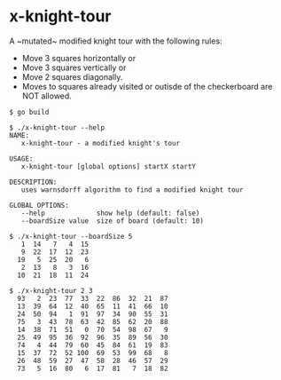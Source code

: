 # x-knight-tour

A ~mutated~ modified knight tour with the following rules:

* Move 3 squares horizontally or
* Move 3 squares vertically or
* Move 2 squares diagonally.
* Moves to squares already visited or outisde of the checkerboard are NOT allowed.

```shell
$ go build

$ ./x-knight-tour --help
NAME:
   x-knight-tour - a modified knight's tour

USAGE:
   x-knight-tour [global options] startX startY

DESCRIPTION:
   uses warnsdorff algorithm to find a modified knight tour

GLOBAL OPTIONS:
   --help             show help (default: false)
   --boardSize value  size of board (default: 10)

$ ./x-knight-tour --boardSize 5
   1  14   7   4  15
   9  22  17  12  23
  19   5  25  20   6
   2  13   8   3  16
  10  21  18  11  24

$ ./x-knight-tour 2 3
  93   2  23  77  33  22  86  32  21  87
  13  39  64  12  40  65  11  41  66  10
  24  50  94   1  91  97  34  90  55  31
  75   3  43  78  63  42  85  62  20  88
  14  38  71  51   0  70  54  98  67   9
  25  49  95  36  92  96  35  89  56  30
  74   4  44  79  60  45  84  61  19  83
  15  37  72  52 100  69  53  99  68   8
  26  48  59  27  47  58  28  46  57  29
  73   5  16  80   6  17  81   7  18  82
```